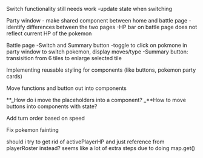 Switch functionality still needs work
-update state when switching

Party window - make shared component between home and battle page
-identify differences between the two pages
-HP bar on battle page does not reflect current HP of the pokemon

Battle page
-Switch and Summary button
-toggle to click on pokmone in party window to switch pokemon, display moves/type
-Summary button: transisition from 6 tiles to enlarge selected tile

Implementing reusable styling for components (like buttons, pokemon party cards)

Move functions and button out into components

**_How do i move the placeholders into a component?
_**How to move buttons into components with state?

<!-- pass onMOuseOver as prop to component -->

<!-- Fix Damage Rollover -->

Add turn order based on speed

Fix pokemon fainting

should i try to get rid of activePlayerHP and just reference from playerRoster instead? seems like a lot of extra steps due to doing map.get()
